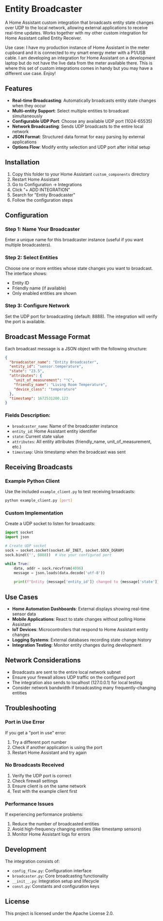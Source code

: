 # Entity Broadcaster

A Home Assistant custom integration that broadcasts entity state changes over UDP to the local network, allowing external applications to receive real-time updates. Works together with my other custom integration for Home Assistant called Entity Receiver.

Use case: I have my production instance of Home Assistant in the meter cupboard and it is connected to my smart energy meter with a P1/USB cable. I am developing an integration for Home Assistant on a development laptop but do not have the live data from the meter available there. This is where this set of custom integrations comes in handy but you may have a different use case. Enjoy!

## Features

- **Real-time Broadcasting**: Automatically broadcasts entity state changes when they occur
- **Multi-entity Support**: Select multiple entities to broadcast simultaneously
- **Configurable UDP Port**: Choose any available UDP port (1024-65535)
- **Network Broadcasting**: Sends UDP broadcasts to the entire local network
- **JSON Format**: Structured data format for easy parsing by external applications
- **Options Flow**: Modify entity selection and UDP port after initial setup

## Installation

1. Copy this folder to your Home Assistant `custom_components` directory
2. Restart Home Assistant
3. Go to Configuration → Integrations
4. Click "+ ADD INTEGRATION"
5. Search for "Entity Broadcaster"
6. Follow the configuration steps

## Configuration

### Step 1: Name Your Broadcaster
Enter a unique name for this broadcaster instance (useful if you want multiple broadcasters).

### Step 2: Select Entities
Choose one or more entities whose state changes you want to broadcast. The interface shows:
- Entity ID
- Friendly name (if available)
- Only enabled entities are shown

### Step 3: Configure Network
Set the UDP port for broadcasting (default: 8888). The integration will verify the port is available.

## Broadcast Message Format

Each broadcast message is a JSON object with the following structure:

```json
{
  "broadcaster_name": "Entity Broadcaster",
  "entity_id": "sensor.temperature",
  "state": "23.5",
  "attributes": {
    "unit_of_measurement": "°C",
    "friendly_name": "Living Room Temperature",
    "device_class": "temperature"
  },
  "timestamp": 1672531200.123
}
```

### Fields Description:
- `broadcaster_name`: Name of the broadcaster instance
- `entity_id`: Home Assistant entity identifier
- `state`: Current state value
- `attributes`: All entity attributes (friendly_name, unit_of_measurement, etc.)
- `timestamp`: Unix timestamp when the broadcast was sent

## Receiving Broadcasts

### Example Python Client

Use the included `example_client.py` to test receiving broadcasts:

```bash
python example_client.py [port]
```

### Custom Implementation

Create a UDP socket to listen for broadcasts:

```python
import socket
import json

# Create UDP socket
sock = socket.socket(socket.AF_INET, socket.SOCK_DGRAM)
sock.bind(('', 8888))  # Use your configured port

while True:
    data, addr = sock.recvfrom(4096)
    message = json.loads(data.decode('utf-8'))
    
    print(f"Entity {message['entity_id']} changed to {message['state']}")
```

## Use Cases

- **Home Automation Dashboards**: External displays showing real-time sensor data
- **Mobile Applications**: React to state changes without polling Home Assistant
- **IoT Devices**: Microcontrollers that respond to Home Assistant entity changes
- **Logging Systems**: External databases recording state change history
- **Integration Testing**: Monitor entity changes during development

## Network Considerations

- Broadcasts are sent to the entire local network subnet
- Ensure your firewall allows UDP traffic on the configured port
- The integration also sends to localhost (127.0.0.1) for local testing
- Consider network bandwidth if broadcasting many frequently-changing entities

## Troubleshooting

### Port in Use Error
If you get a "port in use" error:
1. Try a different port number
2. Check if another application is using the port
3. Restart Home Assistant and try again

### No Broadcasts Received
1. Verify the UDP port is correct
2. Check firewall settings
3. Ensure client is on the same network
4. Test with the example client first

### Performance Issues
If experiencing performance problems:
1. Reduce the number of broadcasted entities
2. Avoid high-frequency changing entities (like timestamp sensors)
3. Monitor Home Assistant logs for errors

## Development

The integration consists of:
- `config_flow.py`: Configuration interface
- `broadcaster.py`: Core broadcasting functionality
- `__init__.py`: Integration setup and lifecycle
- `const.py`: Constants and configuration keys

## License

This project is licensed under the Apache License 2.0.
